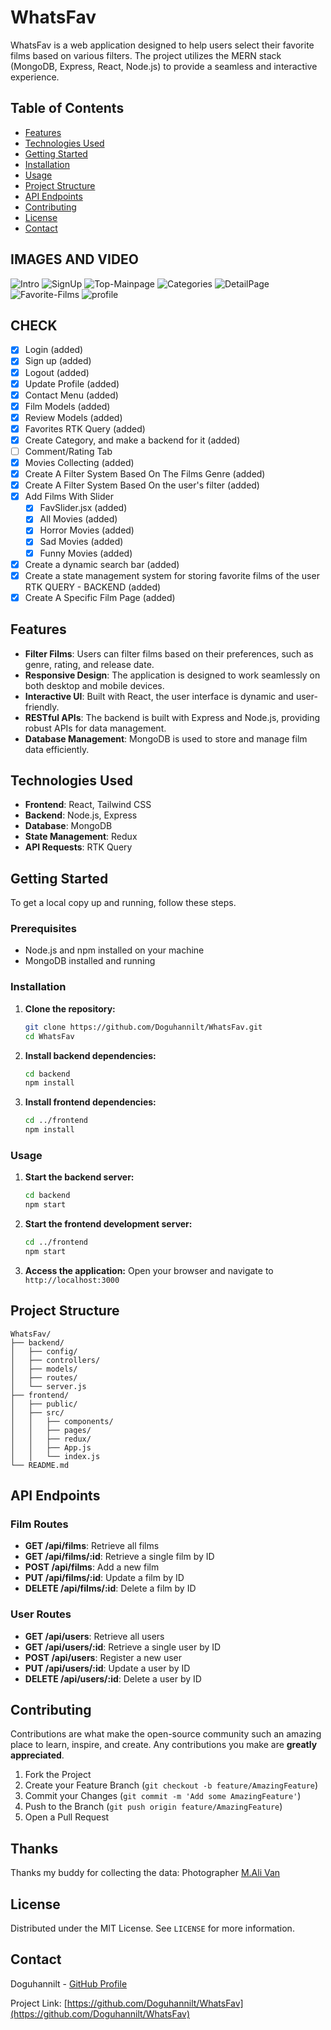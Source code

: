 
# WhatsFav

WhatsFav is a web application designed to help users select their favorite films based on various filters. The project utilizes the MERN stack (MongoDB, Express, React, Node.js) to provide a seamless and interactive experience.

## Table of Contents
- [Features](#features)
- [Technologies Used](#technologies-used)
- [Getting Started](#getting-started)
- [Installation](#installation)
- [Usage](#usage)
- [Project Structure](#project-structure)
- [API Endpoints](#api-endpoints)
- [Contributing](#contributing)
- [License](#license)
- [Contact](#contact)

## IMAGES AND VIDEO
![Intro](https://github.com/user-attachments/assets/aca53ca1-4067-495f-a78f-dbe5a84f1bff)
![SignUp](https://github.com/user-attachments/assets/0ce4f151-9f9d-4e5d-87a1-c644bef30238)
![Top-Mainpage](https://github.com/user-attachments/assets/048df504-4666-45d1-b1f0-9165237b653e)
![Categories](https://github.com/user-attachments/assets/6b9cd277-2b38-43d6-8e56-407bf286e647)
![DetailPage](https://github.com/user-attachments/assets/9a2e8390-b009-4ddb-8b1f-d682cc9929a3)
![Favorite-Films](https://github.com/user-attachments/assets/39018b05-35f8-45d7-bc69-b6a7db4d159f)
![profile](https://github.com/user-attachments/assets/dc6f0512-255f-4fcd-a47a-0b9485dfabf5)

## CHECK

- [x] Login (added)
- [x] Sign up (added)
- [x] Logout (added)
- [x] Update Profile (added)
- [x] Contact Menu (added)
- [x] Film Models (added)
- [x] Review Models (added)
- [x] Favorites RTK Query (added)
- [x] Create Category, and make a backend for it (added)
- [ ] Comment/Rating Tab
- [x] Movies Collecting (added)
- [x] Create A Filter System Based On The Films Genre (added)
- [x] Create A Filter System Based On the user's filter (added)
- [x] Add Films With Slider
  - [x] FavSlider.jsx (added)
  - [x] All Movies (added)
  - [x] Horror Movies (added)
  - [x] Sad Movies (added)
  - [x] Funny Movies (added)
- [x] Create a dynamic search bar (added)
- [x] Create a state management system for storing favorite films of the user RTK QUERY - BACKEND (added)
- [x] Create A Specific Film Page (added)

## Features
- **Filter Films**: Users can filter films based on their preferences, such as genre, rating, and release date.
- **Responsive Design**: The application is designed to work seamlessly on both desktop and mobile devices.
- **Interactive UI**: Built with React, the user interface is dynamic and user-friendly.
- **RESTful APIs**: The backend is built with Express and Node.js, providing robust APIs for data management.
- **Database Management**: MongoDB is used to store and manage film data efficiently.

## Technologies Used
- **Frontend**: React, Tailwind CSS
- **Backend**: Node.js, Express
- **Database**: MongoDB
- **State Management**: Redux
- **API Requests**: RTK Query

## Getting Started

To get a local copy up and running, follow these steps.

### Prerequisites
- Node.js and npm installed on your machine
- MongoDB installed and running

### Installation

1. **Clone the repository:**
   ```sh
   git clone https://github.com/Doguhannilt/WhatsFav.git
   cd WhatsFav
   ```

2. **Install backend dependencies:**
   ```sh
   cd backend
   npm install
   ```

3. **Install frontend dependencies:**
   ```sh
   cd ../frontend
   npm install
   ```

### Usage

1. **Start the backend server:**
   ```sh
   cd backend
   npm start
   ```

2. **Start the frontend development server:**
   ```sh
   cd ../frontend
   npm start
   ```

3. **Access the application:**
   Open your browser and navigate to `http://localhost:3000`

## Project Structure

```
WhatsFav/
├── backend/
│   ├── config/
│   ├── controllers/
│   ├── models/
│   ├── routes/
│   └── server.js
├── frontend/
│   ├── public/
│   ├── src/
│   │   ├── components/
│   │   ├── pages/
│   │   ├── redux/
│   │   ├── App.js
│   │   └── index.js
└── README.md
```

## API Endpoints

### Film Routes
- **GET /api/films**: Retrieve all films
- **GET /api/films/:id**: Retrieve a single film by ID
- **POST /api/films**: Add a new film
- **PUT /api/films/:id**: Update a film by ID
- **DELETE /api/films/:id**: Delete a film by ID

### User Routes
- **GET /api/users**: Retrieve all users
- **GET /api/users/:id**: Retrieve a single user by ID
- **POST /api/users**: Register a new user
- **PUT /api/users/:id**: Update a user by ID
- **DELETE /api/users/:id**: Delete a user by ID

## Contributing

Contributions are what make the open-source community such an amazing place to learn, inspire, and create. Any contributions you make are **greatly appreciated**.

1. Fork the Project
2. Create your Feature Branch (`git checkout -b feature/AmazingFeature`)
3. Commit your Changes (`git commit -m 'Add some AmazingFeature'`)
4. Push to the Branch (`git push origin feature/AmazingFeature`)
5. Open a Pull Request

## Thanks

Thanks my buddy for collecting the data: Photographer <a href ='https://github.com/Alivan-1502'>M.Ali Van </a>

## License

Distributed under the MIT License. See `LICENSE` for more information.

## Contact

Doguhannilt - [GitHub Profile](https://github.com/Doguhannilt)

Project Link: [https://github.com/Doguhannilt/WhatsFav](https://github.com/Doguhannilt/WhatsFav)
